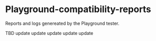 # Playground-compatibility-reports
Reports and logs genereated by the Playground tester.

TBD
update
update
update
update
update
